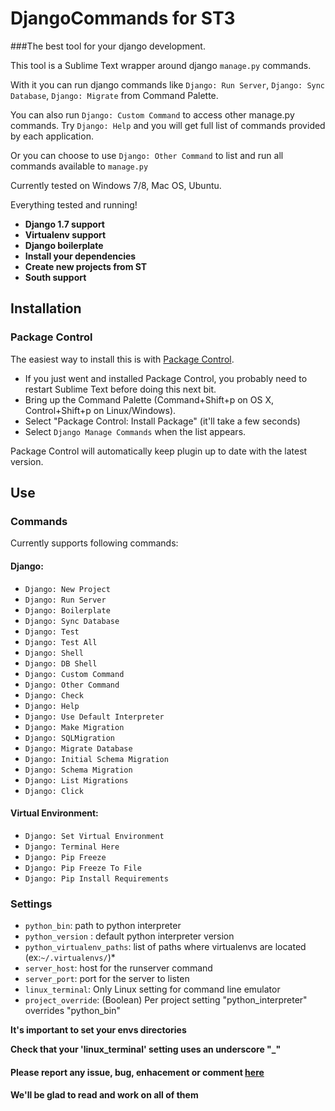 # DjangoCommands for ST3

###The best tool for your django development.

This tool is a Sublime Text wrapper around django `manage.py` commands.

With it you can run django commands like `Django: Run Server`, `Django: Sync Database`, `Django: Migrate` from Command Palette.

You can also run `Django: Custom Command` to access other manage.py commands. Try `Django: Help` and you will get full list of commands provided by each application.

Or you can choose to use `Django: Other Command` to list and run all commands available to `manage.py`

Currently tested on Windows 7/8, Mac OS, Ubuntu.

Everything tested and running!

* __Django 1.7 support__
* __Virtualenv support__
* __Django boilerplate__
* __Install your dependencies__
* __Create new projects from ST__
* __South support__


## Installation

### Package Control

The easiest way to install this is with [Package Control](http://wbond.net/sublime\_packages/package\_control).

 * If you just went and installed Package Control, you probably need to restart Sublime Text before doing this next bit.
 * Bring up the Command Palette (Command+Shift+p on OS X, Control+Shift+p on Linux/Windows).
 * Select "Package Control: Install Package" (it'll take a few seconds)
 * Select `Django Manage Commands` when the list appears.

Package Control will automatically keep plugin up to date with the latest version.

## Use

### Commands
Currently supports following commands:

#### Django:
 * `Django: New Project`
 * `Django: Run Server`
 * `Django: Boilerplate`
 * `Django: Sync Database`
 * `Django: Test`
 * `Django: Test All`
 * `Django: Shell`
 * `Django: DB Shell`
 * `Django: Custom Command`
 * `Django: Other Command`
 * `Django: Check`
 * `Django: Help`
 * `Django: Use Default Interpreter`
 * `Django: Make Migration`
 * `Django: SQLMigration` 
 * `Django: Migrate Database`
 * `Django: Initial Schema Migration`
 * `Django: Schema Migration`
 * `Django: List Migrations`
 * `Django: Click`

#### Virtual Environment:
 * `Django: Set Virtual Environment`
 * `Django: Terminal Here`
 * `Django: Pip Freeze`
 * `Django: Pip Freeze To File`
 * `Django: Pip Install Requirements`

### Settings

 * `python_bin`: path to python interpreter
 * `python_version` : default python interpreter version
 * `python_virtualenv_paths`: list of paths where virtualenvs are located (ex:`~/.virtualenvs/`)*
 * `server_host`: host for the runserver command
 * `server_port`: port for the server to listen
 * `linux_terminal`: Only Linux setting for command line emulator
 * `project_override`: (Boolean) Per project setting "python_interpreter" overrides "python_bin"

 __It's important to set your envs directories__

 __Check that your 'linux_terminal' setting uses an underscore "_"__

#### Please report any issue, bug, enhacement or comment [here](https://github.com/vladimirnani/DjangoCommands/issues) 
#### We'll be glad to read and work on all of them



